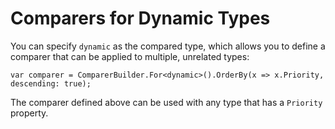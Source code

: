 # Comparers for Dynamic Types

You can specify `dynamic` as the compared type, which allows you to define a comparer that can be applied to multiple, unrelated types:

    var comparer = ComparerBuilder.For<dynamic>().OrderBy(x => x.Priority, descending: true);

The comparer defined above can be used with any type that has a `Priority` property.